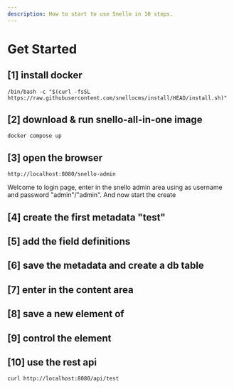 ```yaml
---
description: How to start to use Snello in 10 steps.
---
```


# Get Started

## \[1] install docker

```
/bin/bash -c "$(curl -fsSL https://raw.githubusercontent.com/snellocms/install/HEAD/install.sh)"
```

## \[2] download & run snello-all-in-one image

```
docker compose up
```

## \[3] open the browser

```
http://localhost:8080/snello-admin 
```

Welcome to login page, enter in the snello admin area using as username and password "admin"/"admin". And now start the create

## \[4] create the first metadata "test"

## \[5] add the field definitions

## \[6] save the metadata and create a db table

## \[7] enter in the content area

## \[8] save a new element of

## \[9] control the element

## \[10] use the rest api

```
curl http://localhost:8080/api/test
```
